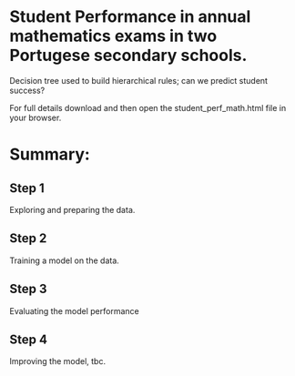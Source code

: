 # Student Performance in annual mathematics exams in two Portugese secondary schools.
Decision tree used to build hierarchical rules; can we predict student success?  

For full details download and then open the student_perf_math.html file in your browser.  

# Summary: 

## Step 1  
Exploring and preparing the data.  
  
## Step 2  
Training a model on the data.  
  
## Step 3  
Evaluating the model performance  
  
## Step 4  
Improving the model, tbc.
